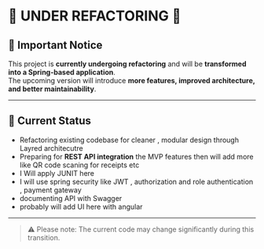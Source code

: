 # 🚧 UNDER REFACTORING 🚧

## 📢 Important Notice
This project is **currently undergoing refactoring** and will be **transformed into a Spring-based application**.  
The upcoming version will introduce **more features, improved architecture, and better maintainability**.

---

## 🔄 Current Status
- Refactoring existing codebase for cleaner , modular design through Layred architecutre
- Preparing for **REST API integration** the MVP features then will add more like QR code scaning for receipts etc 
- I Will apply JUNIT here
- I will use spring security like JWT , authorization and role authentication , payment gateway
- documenting API with Swagger
- probably will add UI here with angular
---

> ⚠️ Please note: The current code may change significantly during this transition.  

